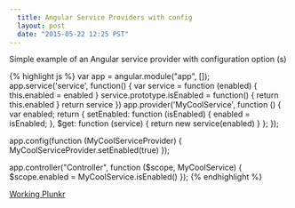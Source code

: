 ```yaml
---
  title: Angular Service Providers with config
  layout: post
  date: "2015-05-22 12:25 PST"
---
```


Simple example of an Angular service provider with configuration option (s)

{% highlight js %}
  var app = angular.module("app", []);
  app.service('service', function() {
    var service = function (enabled) {
      this.enabled = enabled
    }
    service.prototype.isEnabled = function() {
      return this.enabled
    }
    return service
  })
  app.provider('MyCoolService', function () {
    var enabled;
    return {
      setEnabled: function (isEnabled) {
        enabled = isEnabled;
      },
      $get: function (service) {
        return new service(enabled)
      }
    };
  });

  app.config(function (MyCoolServiceProvider) {
    MyCoolServiceProvider.setEnabled(true)
  });

  app.controller("Controller", function ($scope, MyCoolService) {
    $scope.enabled = MyCoolService.isEnabled()
  });
{% endhighlight %}

<a href="http://plnkr.co/edit/A8g7DbE34KHXwJuH7ppC?p=preview" rel="nofollow" target="_blank">Working Plunkr</a>